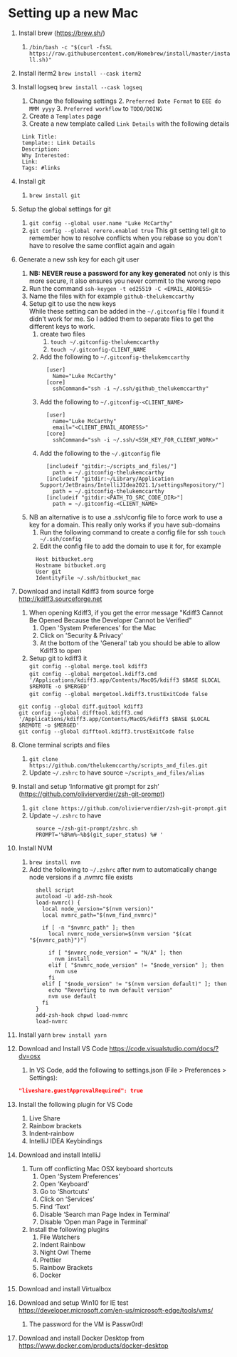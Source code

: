 # Setting up a new Mac

1. Install brew (https://brew.sh/)
    1. `/bin/bash -c "$(curl -fsSL https://raw.githubusercontent.com/Homebrew/install/master/install.sh)"`
2. Install iterm2 ```brew install --cask iterm2```
3. Install logseq ```brew install --cask logseq```
   1. Change the following settings
      2. ```Preferred Date Format``` to ```EEE do MMM yyyy```
      3. ```Preferred workflow``` to ```TODO/DOING```
   5. Create a `Templates` page
   6. Create a new template called `Link Details` with the following details 
   ```
    Link Title:
    template:: Link Details
    Description:
    Why Interested:
    Link:
    Tags: #links
   ```
3. Install git
    1. `brew install git`
4. Setup the global settings for git  
    1. `git config --global user.name "Luke McCarthy"`
    1. `git config --global rerere.enabled true` This git setting tell git to remember how to resolve conflicts when you rebase so you don't have to resolve the same conflict again and again  
5. Generate a new ssh key for each git user  
    1. **NB: NEVER reuse a password for any key generated** not only is this more secure, it also ensures you never commit to the wrong repo  
    1. Run the command `ssh-keygen -t ed25519 -C <EMAIL_ADDRESS>`  
    1. Name the files with <serviceName-accountName> for example `github-thelukemccarthy`  
    1. Setup git to use the new keys  
    While these setting can be added in the `~/.gitconfig` file I found it didn't work for me. So I added them to separate files to get the different keys to work.  
        1. create two files  
            1. `touch ~/.gitconfig-thelukemccarthy`
            1. `touch ~/.gitconfig-CLIENT_NAME`  
        1. Add the following to `~/.gitconfig-thelukemccarthy`
            ```
              [user]
                Name="Luke McCarthy"
              [core]
                sshCommand="ssh -i ~/.ssh/github_thelukemccarthy"
            ```
        1. Add the following to `~/.gitconfig-<CLIENT_NAME>`  
            ```
              [user]
                name="Luke McCarthy"
                email="<CLIENT_EMAIL_ADDRESS>"
              [core]
                sshCommand="ssh -i ~/.ssh/<SSH_KEY_FOR_CLIENT_WORK>"
            ```   
        1. Add the following to the ```~/.gitconfig``` file  
            ```  
              [includeif "gitdir:~/scripts_and_files/"]  
                path = ~/.gitconfig-thelukemccarthy  
              [includeif "gitdir:~/Library/Application Support/JetBrains/IntelliJIdea2021.1/settingsRepository/"]
                path = ~/.gitconfig-thelukemccarthy
              [includeif "gitdir:<PATH_TO_SRC_CODE_DIR>"]  
                path = ~/.gitconfig-<CLIENT_NAME>  
            ```  
      1. NB an alternative is to use a .ssh/config file to force work to use a key for a domain. This really only works if you have sub-domains  
          1. Run the following command to create a config file for ssh ```touch ~/.ssh/config```  
          1. Edit the config file to add the domain to use it for, for example  
            ```
              Host bitbucket.org
              Hostname bitbucket.org
              User git
              IdentityFile ~/.ssh/bitbucket_mac
            ```
6. Download and install Kdiff3 from source forge http://kdiff3.sourceforge.net
    1. When opening Kdiff3, if you get the error message "Kdiff3 Cannot Be Opened Because the Developer Cannot be Verified"
        1. Open 'System Preferences' for the Mac
        1. Click on 'Security & Privacy'
        1. At the bottom of the 'General' tab you should be able to allow Kdiff3 to open
    1. Setup git to kdiff3 it  
    `git config --global merge.tool kdiff3`  
    `git config --global mergetool.kdiff3.cmd '/Applications/kdiff3.app/Contents/MacOS/kdiff3 $BASE $LOCAL $REMOTE -o $MERGED'`  
    `git config --global mergetool.kdiff3.trustExitCode false`  
		  
    `git config --global diff.guitool kdiff3`  
    `git config --global difftool.kdiff3.cmd '/Applications/kdiff3.app/Contents/MacOS/kdiff3 $BASE $LOCAL $REMOTE -o $MERGED'`  
    `git config --global difftool.kdiff3.trustExitCode false`  
7. Clone terminal scripts and files
    1. `git clone https://github.com/thelukemccarthy/scripts_and_files.git`
    1. Update `~/.zshrc` to have source `~/scripts_and_files/alias`
8. Install and setup ‘Informative git prompt for zsh’ (https://github.com/olivierverdier/zsh-git-prompt) 
    1. `git clone https://github.com/olivierverdier/zsh-git-prompt.git`
    1. Update `~/.zshrc` to have 
        ```
          source ~/zsh-git-prompt/zshrc.sh
          PROMPT='%B%m%~%b$(git_super_status) %# '
        ```
9. Install NVM 
    1. `brew install nvm`
    1. Add the following to `~/.zshrc` after nvm to automatically change node versions if a .nvmrc file exists
        ```
          shell script 
          autoload -U add-zsh-hook
          load-nvmrc() {
            local node_version="$(nvm version)"
            local nvmrc_path="$(nvm_find_nvmrc)"
          
            if [ -n "$nvmrc_path" ]; then
              local nvmrc_node_version=$(nvm version "$(cat "${nvmrc_path}")")
          
              if [ "$nvmrc_node_version" = "N/A" ]; then
                nvm install
              elif [ "$nvmrc_node_version" != "$node_version" ]; then
                nvm use
              fi
            elif [ "$node_version" != "$(nvm version default)" ]; then
              echo "Reverting to nvm default version"
              nvm use default
            fi
          }
          add-zsh-hook chpwd load-nvmrc
          load-nvmrc
        ```
10. Install yarn `brew install yarn`
11. Download and Install VS Code <https://code.visualstudio.com/docs/?dv=osx>
    1. In VS Code, add the following to settings.json (File > Preferences > Settings):
    ```json
    "liveshare.guestApprovalRequired": true
    ```
12. Install the following plugin for VS Code 
     1. Live Share
     1. Rainbow brackets
     1. Indent-rainbow
     1. IntelliJ IDEA Keybindings
13. Download and install IntelliJ
     1. Turn off conflicting Mac OSX keyboard shortcuts
         1. Open ‘System Preferences’
         1. Open ‘Keyboard’
         1. Go to  ‘Shortcuts’
         1. Click on ‘Services’
         1. Find ‘Text’
         1. Disable ‘Search man Page Index in Terminal’
         1. Disable ‘Open man Page in Terminal’
     1. Install the following plugins
         1. File Watchers
         1. Indent Rainbow
         1. Night Owl Theme
         1. Prettier
         1. Rainbow Brackets
         1. Docker
14. Download and install Virtualbox
15. Download and setup Win10 for IE test <https://developer.microsoft.com/en-us/microsoft-edge/tools/vms/>
     1. The password for the VM is Passw0rd!
16. Download and install Docker Desktop from https://www.docker.com/products/docker-desktop
